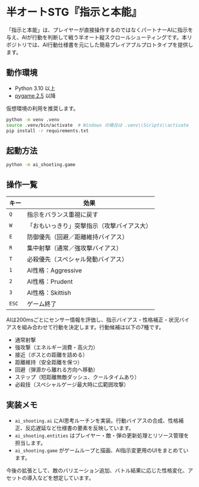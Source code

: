 # 半オートSTG『指示と本能』

「指示と本能」は、プレイヤーが直接操作するのではなくパートナーAIに指示を与え、AIが行動を判断して戦う半オート縦スクロールシューティングです。本リポジトリでは、AI行動仕様書を元にした簡易プレイアブルプロトタイプを提供します。

## 動作環境

- Python 3.10 以上
- [pygame 2.5](https://www.pygame.org/) 以降

仮想環境の利用を推奨します。

```bash
python -m venv .venv
source .venv/bin/activate  # Windows の場合は .venv\\Scripts\\activate
pip install -r requirements.txt
```

## 起動方法

```bash
python -m ai_shooting.game
```

## 操作一覧

| キー | 効果 |
| --- | --- |
| `Q` | 指示をバランス重視に戻す |
| `W` | 「おもいっきり」突撃指示（攻撃バイアス大） |
| `E` | 防御優先（回避／距離維持バイアス） |
| `R` | 集中射撃（通常／強攻撃バイアス） |
| `T` | 必殺優先（スペシャル発動バイアス） |
| `1` | AI性格：Aggressive |
| `2` | AI性格：Prudent |
| `3` | AI性格：Skittish |
| `ESC` | ゲーム終了 |

AIは200msごとにセンサー情報を評価し、指示バイアス・性格補正・状況バイアスを組み合わせて行動を決定します。行動候補は以下の7種です。

- 通常射撃
- 強攻撃（エネルギー消費・高火力）
- 接近（ボスとの距離を詰める）
- 距離維持（安全距離を保つ）
- 回避（弾源から離れる方向へ移動）
- ステップ（短距離無敵ダッシュ、クールタイムあり）
- 必殺技（スペシャルゲージ最大時に広範囲攻撃）

## 実装メモ

- `ai_shooting.ai` にAI思考ルーチンを実装。行動バイアスの合成、性格補正、反応遅延など仕様書の要素を反映しています。
- `ai_shooting.entities` はプレイヤー・敵・弾の更新処理とリソース管理を担当します。
- `ai_shooting.game` がゲームループと描画、AI指示変更用のUIをまとめています。

今後の拡張として、敵のバリエーション追加、バトル結果に応じた性格変化、アセットの導入などを想定しています。
